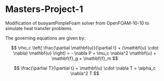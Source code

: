 # Masters-Project-1

Modification of buoyantPimpleFoam solver from OpenFOAM-10-10 to simulate heat transfer problems.

The governing equations are given by:

$$
\rho_c \left( \frac{\partial \mathbf{u}}{\partial t} + (\mathbf{u} \cdot \nabla) \mathbf{u} \right) = - \nabla P + \mu_c \nabla^2 \mathbf{u} + \mathbf{f}_g + \mathbf{f}_m
$$

$$
\frac{\partial T}{\partial t} + \mathbf{u} \cdot \nabla T = \alpha_c \nabla^2 T 
$$
